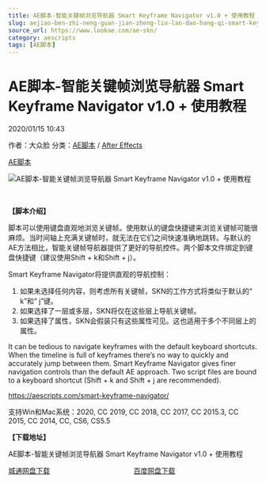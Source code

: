 ```yaml
---
title: AE脚本-智能关键帧浏览导航器 Smart Keyframe Navigator v1.0 + 使用教程
slug: aejiao-ben-zhi-neng-guan-jian-zheng-liu-lan-dao-hang-qi-smart-keyframe-navigator-v1-0-shi-yong-jiao-cheng
source_url: https://www.lookae.com/ae-skn/
category: aescripts
tags: [AE脚本]
---
```

# AE脚本-智能关键帧浏览导航器 Smart Keyframe Navigator v1.0 + 使用教程

2020/01/15 10:43

作者：大众脸
分类：[AE脚本](https://www.lookae.com/after-effects/aescripts/) / [After Effects](https://www.lookae.com/after-effects/)

[AE脚本](https://www.lookae.com/tag/ae%e8%84%9a%e6%9c%ac/)

![AE脚本-智能关键帧浏览导航器 Smart Keyframe Navigator v1.0 + 使用教程](https://www.lookae.com/wp-content/uploads/2020/01/AE-SKN.jpg "AE脚本-智能关键帧浏览导航器 Smart Keyframe Navigator v1.0 + 使用教程-LookAE.com")

﻿

**【脚本介绍】**

脚本可以使用键盘直观地浏览关键帧。使用默认的键盘快捷键来浏览关键帧可能很麻烦。当时间轴上充满关键帧时，就无法在它们之间快速准确地跳转。与默认的AE方法相比，智能关键帧导航器提供了更好的导航控件。两个脚本文件绑定到键盘快捷键（建议使用Shift + k和Shift + j）。

Smart Keyframe Navigator将提供直观的导航控制：

1. 如果未选择任何内容，则考虑所有关键帧，SKN的工作方式将类似于默认的“ k”和“ j”键。
2. 如果选择了一层或多层，SKN将仅在这些层上导航关键帧。
3. 如果选择了属性，SKN会假装只有这些属性可见。这也适用于多个不同层上的属性。

It can be tedious to navigate keyframes with the default keyboard shortcuts. When the timeline is full of keyframes there’s no way to quickly and accurately jump between them. Smart Keyframe Navigator gives finer navigation controls than the default AE approach. Two script files are bound to a keyboard shortcut (Shift + k and Shift + j are recommended).

https://aescripts.com/smart-keyframe-navigator/

支持Win和Mac系统：2020, CC 2019, CC 2018, CC 2017, CC 2015.3, CC 2015, CC 2014, CC, CS6, CS5.5

**【下载地址】**

AE脚本-智能关键帧浏览导航器 Smart Keyframe Navigator v1.0 + 使用教程

[城通网盘下载](https://tc5.us/file/680462-417840154)                                           [百度网盘下载](https://pan.baidu.com/s/1YRGwF8zgfPbp1VNDljh7aQ)
